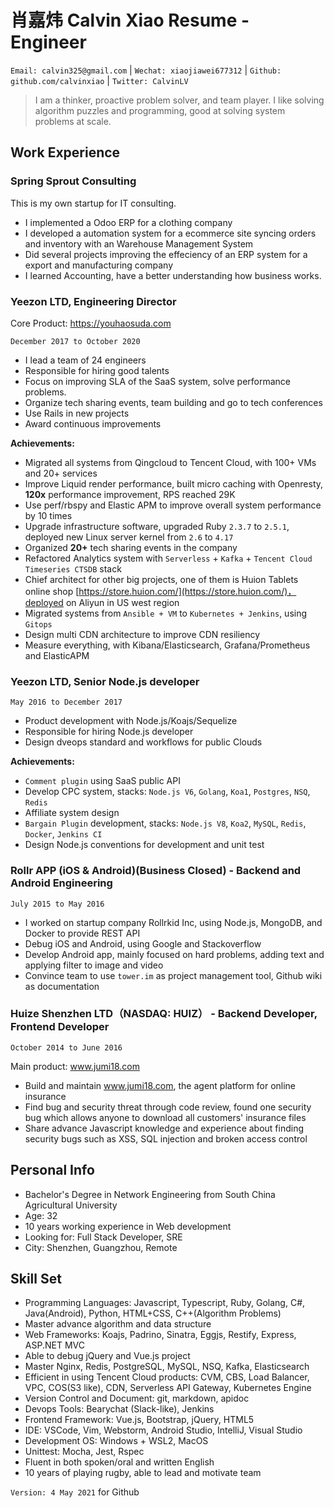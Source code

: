 # 肖嘉炜 Calvin Xiao Resume - Engineer

`Email: calvin325@gmail.com` | `Wechat: xiaojiawei677312` | `Github: github.com/calvinxiao` | `Twitter: CalvinLV`

> I am a thinker, proactive problem solver, and team player. I like solving algorithm puzzles and programming, good at solving system problems at scale.

## Work Experience

### Spring Sprout Consulting

This is my own startup for IT consulting.

* I implemented a Odoo ERP for a clothing company
* I developed a automation system for a ecommerce site syncing orders and inventory with an Warehouse Management System
* Did several projects improving the effeciency of an ERP system for a export and manufacturing company
* I learned Accounting, have a better understanding how business works.

### Yeezon LTD, Engineering Director

Core Product: https://youhaosuda.com

`December 2017 to October 2020`

* I lead a team of 24 engineers
* Responsible for hiring good talents
* Focus on improving SLA of the SaaS system, solve performance problems.
* Organize tech sharing events, team building and go to tech conferences
* Use Rails in new projects
* Award continuous improvements

**Achievements:**

* Migrated all systems from Qingcloud to Tencent Cloud, with 100+ VMs and 20+ services
* Improve Liquid render performance, built micro caching with Openresty, **120x** performance improvement, RPS reached 29K
* Use perf/rbspy and Elastic APM to improve overall system performance by 10 times
* Upgrade infrastructure software, upgraded Ruby `2.3.7` to `2.5.1`, deployed new Linux server kernel from `2.6` to `4.17`
* Organized **20+** tech sharing events in the company
* Refactored Analytics system with `Serverless` + `Kafka` + `Tencent Cloud Timeseries CTSDB` stack
* Chief architect for other big projects, one of them is Huion Tablets online shop [https://store.huion.com/](https://store.huion.com/)，deployed on Aliyun in US west region
* Migrated systems from `Ansible + VM` to `Kubernetes + Jenkins`, using `Gitops`
* Design multi CDN architecture to improve CDN resiliency
* Measure everything, with Kibana/Elasticsearch, Grafana/Prometheus and ElasticAPM

### Yeezon LTD, Senior Node.js developer

`May 2016 to December 2017`

* Product development with Node.js/Koajs/Sequelize
* Responsible for hiring Node.js developer
* Design dveops standard and workflows for public Clouds

**Achievements:**

* `Comment plugin` using SaaS public API
* Develop CPC system, stacks: `Node.js V6`, `Golang`, `Koa1`, `Postgres`, `NSQ`, `Redis`
* Affiliate system design
* `Bargain Plugin` development, stacks: `Node.js V8`, `Koa2`, `MySQL`, `Redis`, `Docker`, `Jenkins CI`
* Design Node.js conventions for development and unit test

### Rollr APP (iOS & Android)(Business Closed) - Backend and Android Engineering

`July 2015 to May 2016` 

* I worked on startup company Rollrkid Inc, using Node.js, MongoDB, and Docker to provide REST API
* Debug iOS and Android, using Google and Stackoverflow
* Develop Android app, mainly focused on hard problems, adding text and applying filter to image and video
* Convince team to use `tower.im` as project management tool, Github wiki as documentation

### Huize Shenzhen LTD（NASDAQ: HUIZ） - Backend Developer, Frontend Developer

`October 2014 to June 2016`

Main product: www.jumi18.com

* Build and maintain www.jumi18.com, the agent platform for online insurance
* Find bug and security threat through code review, found one security bug which allows anyone to download all customers' insurance files
* Share advance Javascript knowledge and experience about finding security bugs such as XSS, SQL injection and broken access control

## Personal Info

* Bachelor's Degree in Network Engineering from South China Agricultural University
* Age: 32
* 10 years working experience in Web development
* Looking for: Full Stack Developer, SRE
* City: Shenzhen, Guangzhou, Remote

## Skill Set

* Programming Languages: Javascript, Typescript, Ruby, Golang, C#, Java(Android), Python, HTML+CSS, C++(Algorithm Problems)
* Master advance algorithm and data structure
* Web Frameworks: Koajs, Padrino, Sinatra, Eggjs, Restify, Express, ASP.NET MVC
* Able to debug jQuery and Vue.js project
* Master Nginx, Redis, PostgreSQL, MySQL, NSQ, Kafka, Elasticsearch
* Efficient in using Tencent Cloud products: CVM, CBS, Load Balancer, VPC, COS(S3 like), CDN, Serverless API Gateway, Kubernetes Engine
* Version Control and Document: git, markdown, apidoc
* Devops Tools: Bearychat (Slack-like), Jenkins
* Frontend Framework: Vue.js, Bootstrap, jQuery, HTML5
* IDE: VSCode, Vim, Webstorm, Android Studio, IntelliJ, Visual Studio
* Development OS: Windows + WSL2, MacOS
* Unittest: Mocha, Jest, Rspec
* Fluent in both spoken/oral and written English
* 10 years of playing rugby, able to lead and motivate team

`Version: 4 May 2021` for Github

